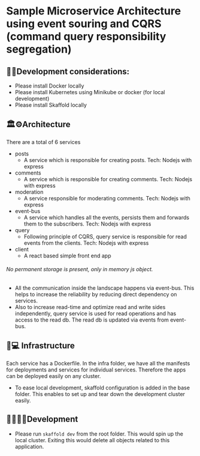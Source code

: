 # Sample Microservice Architecture using event souring and CQRS (command query responsibility segregation)

## 🔨🧰Development considerations:
- Please install Docker locally
- Please install Kubernetes using Minikube or docker (for local development)
- Please install Skaffold locally

## 🏛⚙️Architecture
There are a total of 6 services
- posts
  - A service which is responsible for creating posts. Tech: Nodejs with express
- comments
  - A service which is responsible for creating comments. Tech: Nodejs with express
- moderation
  - A service responsible for moderating comments. Tech: Nodejs with express
- event-bus
  - A service which handles all the events, persists them and forwards them to the subscribers. Tech: Nodejs with express
- query
  - Following principle of CQRS, query service is responsible for read events from the clients. Tech: Nodejs with express
- client
  - A react based simple front end app
  
###### No permanent storage is present, only in memory js object.

- All the communication inside the landscape happens via event-bus. This helps to increase the reliability by reducing direct dependency on services. 
- Also to increase read-time and optimize read and write sides independently, query service is used for read operations and has access to the read db. The read db is updated via events from event-bus.

## 🔨💻 Infrastructure
Each service has a Dockerfile. In the infra folder, we have all the manifests for deployments and services for individual services. Therefore the apps can be deployed easily on any cluster.
  - To ease local development, skaffold configuration is added in the base folder. This enables to set up and tear down the development cluster easily.

## 👷‍♂️👷‍♀️Development
- Please run `skaffold dev` from the root folder. This would spin up the local cluster. Exiting this would delete all objects related to this application.




